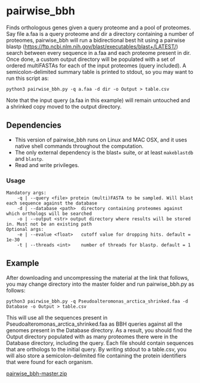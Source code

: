 # pairwise_bbh
Finds orthologous genes given a query proteome and a pool of proteomes. 
Say file a.faa is a query proteome and dir a directory containing a number of proteomes, pairwise_bbh will run a bidirectional best hit using a pairwise blastp (https://ftp.ncbi.nlm.nih.gov/blast/executables/blast+/LATEST/) search between every sequence in a.faa and each proteome present in dir. Once done, a custom output directory will be populated with a set of ordered multiFASTAs for each of the input proteomes (query included). A semicolon-delimited summary table is printed to stdout, so you may want to run this script as:  

```python3 pairwise_bbh.py -q a.faa -d dir -o Output > table.csv```  

Note that the input query (a.faa in this example) will remain untouched and a shrinked copy moved to the output directory.  

## Dependencies 
- This version of pairwise_bbh runs on Linux and MAC OSX, and it uses native shell commands throughout the computation. 
- The only external dependency is the blast+ suite, or at least ```makeblastdb``` and ```blastp```. 
- Read and write privileges.  

### Usage  
```Usage: phyloprep.py [OPTIONS] -q <file> -d <path> -o <str>  
Mandatory args:  
	-q | --query <file>	protein (multi)FASTA to be sampled. Will blast each sequence against the database  
	-d | --database <path>	directory containing proteomes against which orthologs will be searched  
	-o | --output <str>	output directory where results will be stored in. Must not be an existing path  
Optional args:  
	-e | --evalue <float>	cutoff value for dropping hits. default = 1e-30  
	-t | --threads <int>	number of threads for blastp. default = 1  
  ```
  
  ## Example  
  
  After downloading and uncompressing the material at the link that follows, you may change directory into the master folder and run pairwise_bbh.py as follows:  
  
  
```python3 pairwise_bbh.py -q Pseudoalteromonas_arctica_shrinked.faa -d Database -o Output > table.csv``` 

This will use all the sequences present in Pseudoalteromonas_arctica_shrinked.faa as BBH queries against all the genomes present in the Database directory. As a result, you should find the Output directory populated with as many proteomes there were in the Database directory, including the query. Each file should contain sequences that are orthologs to the initial query. By writing stdout to a table.csv, you will also store a semicolon-delimited file containing the protein identifiers that were found for each organism.  

  
[pairwise_bbh-master.zip](https://github.com/chrisondakeys/pairwise_bbh/files/6695953/pairwise_bbh-master.zip)

